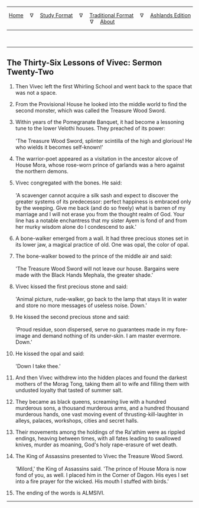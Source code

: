 
---

<!--- Jekyll Page Links -->

<center>
<a href="../../../index.html">Home</a>
&emsp;&nabla;&emsp;
<a href="../../index-study.html">Study Format</a>
&emsp;&nabla;&emsp;
<a href="../../index-traditional.html">Traditional Format</a>
&emsp;&nabla;&emsp;
<a href="../../index-ashlands.html">Ashlands Edition</a>
&emsp;&nabla;&emsp;
<a href="../../../about.html">About</a>
</center>

<!--- Markdown Body Below: -->

---

&emsp;

---

## The Thirty-Six Lessons of Vivec: Sermon Twenty-Two

1. Then Vivec left the first Whirling School and went back to the space that was not a space.

2. From the Provisional House he looked into the middle world to find the second monster, which was called the Treasure Wood Sword.

3. Within years of the Pomegranate Banquet, it had become a lessoning tune to the lower Velothi houses. They preached of its power:\
\
'The Treasure Wood Sword, splinter scintilla of the high and glorious! He who wields it becomes self-known!'

4. The warrior-poet appeared as a visitation in the ancestor alcove of House Mora, whose rose-worn prince of garlands was a hero against the northern demons.

5. Vivec congregated with the bones. He said:\
\
'A scavenger cannot acquire a silk sash and expect to discover the greater systems of its predecessor: perfect happiness is embraced only by the weeping. Give me back (and do so freely) what is barren of my marriage and I will not erase you from the thought realm of God. Your line has a notable enchantress that my sister Ayem is fond of and from her murky wisdom alone do I condescend to ask.'

6. A bone-walker emerged from a wall. It had three precious stones set in its lower jaw, a magical practice of old. One was opal, the color of opal.

7. The bone-walker bowed to the prince of the middle air and said:\
\
'The Treasure Wood Sword will not leave our house. Bargains were made with the Black Hands Mephala, the greater shade.'

8. Vivec kissed the first precious stone and said:\
\
'Animal picture, rude-walker, go back to the lamp that stays lit in water and store no more messages of useless noise. Down.'

9. He kissed the second precious stone and said:\
\
'Proud residue, soon dispersed, serve no guarantees made in my fore-image and demand nothing of its under-skin. I am master evermore. Down.'

10. He kissed the opal and said:\
\
'Down I take thee.'

11. And then Vivec withdrew into the hidden places and found the darkest mothers of the Morag Tong, taking them all to wife and filling them with undusted loyalty that tasted of summer salt.

12. They became as black queens, screaming live with a hundred murderous sons, a thousand murderous arms, and a hundred thousand murderous hands, one vast moving event of thrusting-kill-laughter in alleys, palaces, workshops, cities and secret halls.

13. Their movements among the holdings of the Ra'athim were as rippled endings, heaving between times, with all fates leading to swallowed knives, murder as moaning, God's holy rape-erasure of wet death.

14. The King of Assassins presented to Vivec the Treasure Wood Sword.\
\
'Milord,' the King of Assassins said. 'The prince of House Mora is now fond of you, as well. I placed him in the Corner of Dagon. His eyes I set into a fire prayer for the wicked. His mouth I stuffed with birds.'

15. The ending of the words is ALMSIVI.

---
